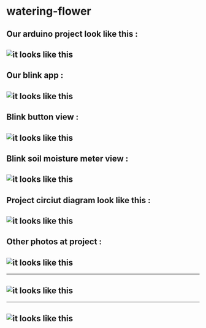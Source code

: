 # watering-flower

Our arduino project look like this : 
---------------------------------------------------------------------
![it looks like this](https://github.com/edanurtosun/watering-flower/blob/master/project.jpeg)
---------------------------------------------------------------------

Our blink app :
---------------------------------------------------------------------
![it looks like this](https://github.com/edanurtosun/watering-flower/blob/master/blink-app.PNG)
---------------------------------------------------------------------

Blink button view : 
---------------------------------------------------------------------
![it looks like this](https://github.com/edanurtosun/watering-flower/blob/master/blink-app-3.PNG)
---------------------------------------------------------------------

Blink soil moisture meter view :
---------------------------------------------------------------------
![it looks like this](https://github.com/edanurtosun/watering-flower/blob/master/blink-app-2.PNG)
---------------------------------------------------------------------

Project circiut diagram look like this : 
---------------------------------------------------------------------
![it looks like this](https://github.com/edanurtosun/watering-flower/blob/master/circuit%20diagram.png)
---------------------------------------------------------------------

Other photos at project : 
---------------------------------------------------------------------
![it looks like this](https://github.com/edanurtosun/watering-flower/blob/master/project-2.jpeg)
---------------------------------------------------------------------

---------------------------------------------------------------------
![it looks like this](https://github.com/edanurtosun/watering-flower/blob/master/project-3.jpeg)
---------------------------------------------------------------------

---------------------------------------------------------------------
![it looks like this](https://github.com/edanurtosun/watering-flower/blob/master/project-4.jpeg)
---------------------------------------------------------------------


